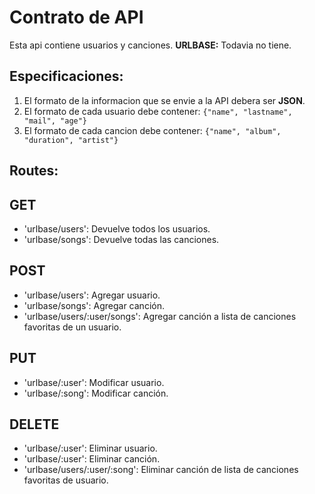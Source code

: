 # Contrato de API

Esta api contiene usuarios y canciones.
**URLBASE:** Todavia no tiene.

## Especificaciones:
1.  El formato de la informacion que se envie a la API debera ser **JSON**.
2.  El formato de cada usuario debe contener: <code>{"name", "lastname", "mail", "age"}</code>
3.  El formato de cada cancion debe contener: <code>{"name", "album", "duration", "artist"}</code>

## Routes:

## GET 
-  'urlbase/users': Devuelve todos los usuarios.
-  'urlbase/songs': Devuelve todas las canciones.
     
     
## POST 
- 'urlbase/users': Agregar usuario.
- 'urlbase/songs': Agregar canción.
- 'urlbase/users/:user/songs': Agregar canción a lista de canciones favoritas de un usuario.
## PUT 
-  'urlbase/:user': Modificar usuario.
-  'urlbase/:song': Modificar canción.
## DELETE 
-  'urlbase/:user': Eliminar usuario.
-  'urlbase/:user': Eliminar canción.
-  'urlbase/users/:user/:song': Eliminar canción de lista de canciones favoritas de usuario.
